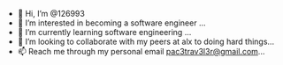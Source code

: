 - 👋 Hi, I’m @126993
- 👀 I’m interested in becoming a software engineer ...
- 🌱 I’m currently learning software engineering ...
- 💞️ I’m looking to collaborate with my peers at alx to doing hard things...
- 📫  Reach me through my personal email pac3trav3l3r@gmail.com...

<!---
126993/126993 is a ✨ special ✨ repository because its `README.md` (this file) appears on your GitHub profile.
You can click the Preview link to take a look at your changes.
--->
